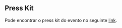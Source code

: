 ## Press Kit

Pode encontrar o press kit do evento no seguinte [link](https://drive.google.com/drive/folders/0B_Sx_hG5YWCNY1hFRElUNDNyemM).
